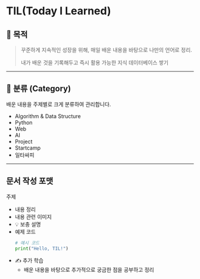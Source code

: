 # TIL(Today I Learned)

## 📌 목적

>꾸준하게 지속적인 성장을 위해, 매일 배운 내용을 바탕으로 나만의 언어로 정리.
>
>내가 배운 것을 기록해두고 즉시 활용 가능한 지식 데이터베이스 쌓기
>
---

## 📂 분류 (Category)

배운 내용을 주제별로 크게 분류하여 관리합니다.

- Algorithm & Data Structure
- Python
- Web 
- AI 
- Project
- Startcamp
- 일타싸피

---

## 문서 작성 포맷

주제
- 내용 정리
- 내용 관련 이미지
- 💡 보충 설명
- 예제 코드
    ```python
    # 예시 코드
    print("Hello, TIL!")
    ```
- ✍️ 추가 학습
    - 배운 내용을 바탕으로 추가적으로 궁금한 점을 공부하고 정리


